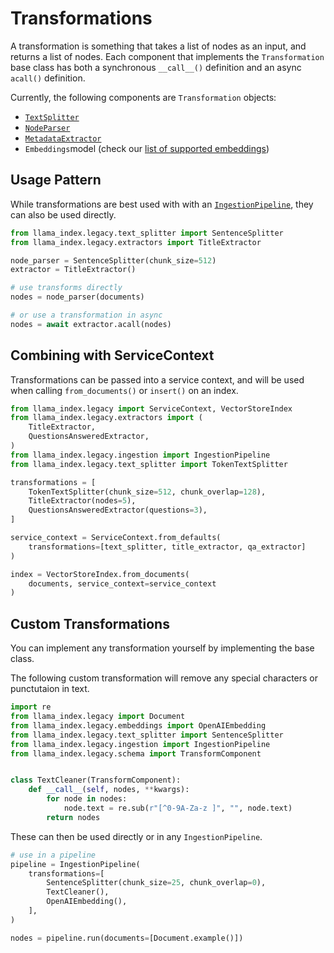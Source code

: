 # Transformations

A transformation is something that takes a list of nodes as an input, and returns a list of nodes. Each component that implements the `Transformation` base class has both a synchronous `__call__()` definition and an async `acall()` definition.

Currently, the following components are `Transformation` objects:

- [`TextSplitter`](text_splitters)
- [`NodeParser`](/module_guides/loading/node_parsers/modules.md)
- [`MetadataExtractor`](/module_guides/loading/documents_and_nodes/usage_metadata_extractor.md)
- `Embeddings`model (check our [list of supported embeddings](list_of_embeddings))

## Usage Pattern

While transformations are best used with with an [`IngestionPipeline`](./root.md), they can also be used directly.

```python
from llama_index.legacy.text_splitter import SentenceSplitter
from llama_index.legacy.extractors import TitleExtractor

node_parser = SentenceSplitter(chunk_size=512)
extractor = TitleExtractor()

# use transforms directly
nodes = node_parser(documents)

# or use a transformation in async
nodes = await extractor.acall(nodes)
```

## Combining with ServiceContext

Transformations can be passed into a service context, and will be used when calling `from_documents()` or `insert()` on an index.

```python
from llama_index.legacy import ServiceContext, VectorStoreIndex
from llama_index.legacy.extractors import (
    TitleExtractor,
    QuestionsAnsweredExtractor,
)
from llama_index.legacy.ingestion import IngestionPipeline
from llama_index.legacy.text_splitter import TokenTextSplitter

transformations = [
    TokenTextSplitter(chunk_size=512, chunk_overlap=128),
    TitleExtractor(nodes=5),
    QuestionsAnsweredExtractor(questions=3),
]

service_context = ServiceContext.from_defaults(
    transformations=[text_splitter, title_extractor, qa_extractor]
)

index = VectorStoreIndex.from_documents(
    documents, service_context=service_context
)
```

## Custom Transformations

You can implement any transformation yourself by implementing the base class.

The following custom transformation will remove any special characters or punctutaion in text.

```python
import re
from llama_index.legacy import Document
from llama_index.legacy.embeddings import OpenAIEmbedding
from llama_index.legacy.text_splitter import SentenceSplitter
from llama_index.legacy.ingestion import IngestionPipeline
from llama_index.legacy.schema import TransformComponent


class TextCleaner(TransformComponent):
    def __call__(self, nodes, **kwargs):
        for node in nodes:
            node.text = re.sub(r"[^0-9A-Za-z ]", "", node.text)
        return nodes
```

These can then be used directly or in any `IngestionPipeline`.

```python
# use in a pipeline
pipeline = IngestionPipeline(
    transformations=[
        SentenceSplitter(chunk_size=25, chunk_overlap=0),
        TextCleaner(),
        OpenAIEmbedding(),
    ],
)

nodes = pipeline.run(documents=[Document.example()])
```
